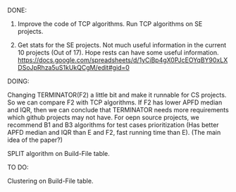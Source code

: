 DONE:

1. Improve the code of TCP algorithms. Run TCP algorithms on SE projects.

2. Get stats for the SE projects. Not much useful information in the current 10 projects (Out of 17). Hope rests can have some useful information.
https://docs.google.com/spreadsheets/d/1yCiBp4gX0PJcEOYqBY90xLXDSoJpRhza5uS1kUkQCgM/edit#gid=0

DOING:

Changing TERMINATOR(F2) a little bit and make it runnable for CS projects. So we can compare F2 with TCP algorithms. If F2 has lower APFD median and IQR, then we can conclude that TERMINATOR needs more requirements which github projects may not have. For oepn source projects, we recommend B1 and B3 algorithms for test cases prioritization (Has better APFD median and IQR than E and F2, fast running time than E). (The main idea of the paper?)

SPLIT algorithm on Build-File table.

TO DO:

Clustering on Build-File table.
